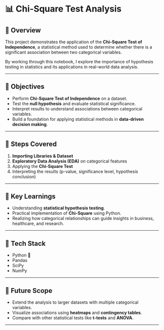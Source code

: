 # 📊 Chi-Square Test Analysis

## 🔹 Overview
This project demonstrates the application of the **Chi-Square Test of Independence**, a statistical method used to determine whether there is a significant association between two categorical variables.  

By working through this notebook, I explore the importance of hypothesis testing in statistics and its applications in real-world data analysis.

---

## 🔹 Objectives
- Perform **Chi-Square Test of Independence** on a dataset.  
- Test the **null hypothesis** and evaluate statistical significance.  
- Interpret results to understand associations between categorical variables.  
- Build a foundation for applying statistical methods in **data-driven decision making**.  

---

## 🔹 Steps Covered
1. **Importing Libraries & Dataset**  
2. **Exploratory Data Analysis (EDA)** on categorical features  
3. Applying the **Chi-Square Test**  
4. Interpreting the results (p-value, significance level, hypothesis conclusion)  

---

## 🔹 Key Learnings
- Understanding **statistical hypothesis testing**.  
- Practical implementation of **Chi-Square** using Python.  
- Realizing how categorical relationships can guide insights in business, healthcare, and research.  

---

## 🔹 Tech Stack
- Python 🐍  
- Pandas  
- SciPy  
- NumPy  

---

## 🔹 Future Scope
- Extend the analysis to larger datasets with multiple categorical variables.  
- Visualize associations using **heatmaps** and **contingency tables**.  
- Compare with other statistical tests like **t-tests** and **ANOVA**.  

---

